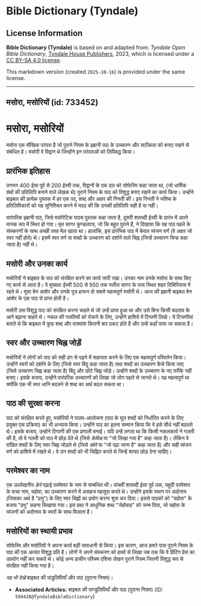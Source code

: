 # Bible Dictionary (Tyndale)

## License Information

**Bible Dictionary (Tyndale)** is based on and adapted from: _Tyndale Open Bible Dictionary_, [Tyndale House Publishers](https://tyndaleopenresources.com/), 2023, which is licensed under a [CC BY-SA 4.0 license](https://creativecommons.org/licenses/by-sa/4.0/legalcode.en).

This markdown version (created `2025-10-16`) is provided under the same license.



--------------------------------

## मसोरा, मसोरियों (id: 733452)

मसोरा, मसोरियों
===============

मसोरा एक मौखिक परंपरा है जो पुराने नियम के इब्रानी पाठ के उच्चारण और सटीकता को बनाए रखने से संबंधित है। मसोरी वे विद्वान थे जिन्होंने इन परंपराओं को लिपिबद्ध किया।

प्रारंभिक इतिहास
----------------

लगभग 400 ईसा पूर्व से 200 ईस्वी तक, विद्वानों के एक दल को सोफेरिम कहा जाता था, (जो धार्मिक ग्रंथों की प्रतिलिपि बनाने वाले लेखक थे) पुराने नियम के पाठ को विशुद्ध बनाए रखने का कार्य किया। उन्होंने बाइबल की प्रत्येक पुस्तक में हर एक पद, शब्द और अक्षर की गिनती की। इस गिनती ने भविष्य के प्रतिलिपिकारों को यह सुनिश्चित करने में मदद की कि उनकी प्रतिलिपि सही है या नहीं।

पारंपरिक इब्रानी पाठ, जिसे मसोरेटिक पाठ्य पुस्तक कहा जाता है, दूसरी शताब्दी ईस्वी के प्रारंभ में अपने मानक रूप में स्थिर हो गया। मृत सागर कुण्डलपत्र, जो कि बहुत पुराने हैं, ने दिखाया कि यह पाठ पहले के संस्करणों के साथ अच्छी तरह मेल खाता था। हालांकि, इस प्रारंभिक पाठ में केवल व्यंजन वर्ण (वे अक्षर जो स्वर नहीं होते) थे। इसमें स्वर वर्ण या शब्दों के उच्चारण को दर्शाने वाले चिह्न (जिन्हें उच्चारण चिन्ह कहा जाता है) नहीं थे।

मसोरी और उनका कार्य
-------------------

मसोरियों ने बाइबल के पाठ को संरक्षित करने का कार्य जारी रखा। उनका नाम उनके मसोरा के साथ किए गए कार्य से आता है। वे मुख्यतः ईस्वी 500 से 950 तक गलील सागर के पास स्थित शहर तिबिरियास में रहते थे। मूसा बेन आशेर और उनके पुत्र हारून दो सबसे महत्वपूर्ण मसोरी थे। आज की इब्रानी बाइबल बेन आशेर के एक पाठ से प्राप्त होती है।

मसोरी उस विशुद्ध पाठ को संरक्षित करना चाहते थे जो उन्हें प्राप्त हुआ था और उसे बिना किसी बदलाव के आगे बढ़ाना चाहते थे। नकल की गलतियों को रोकने के लिए, उन्होंने हाशिये में टिप्पणी लिखे। ये टिप्पणीयां बताते थे कि बाइबल में कुछ शब्द और वाक्यांश कितनी बार प्रकट होते हैं और उन्हें कहाँ पाया जा सकता है।

स्वर और उच्चारण चिह्न जोड़ें
----------------------------

मसोरियों ने लोगों को पाठ को सही ढंग से पढ़ने में सहायता करने के लिए एक महत्वपूर्ण परिवर्तन किया। उन्होंने स्वरों को दर्शाने के लिए (जिसे स्वर बिंदु कहा जाता है) तथा शब्दों का उच्चारण कैसे किया जाए (जिसे उच्चारण चिह्न कहा जाता है) बिंदु और छोटे चिह्न जोड़े। उन्होंने शब्दों के उच्चारण के नए तरीके नहीं बनाए। इसके बजाय, उन्होंने पारंपरिक उच्चारणों को लिखा जो लोग पहले से जानते थे। यह महत्वपूर्ण था क्योंकि एक भी स्वर ध्वनि बदलने से शब्द का अर्थ बदल सकता था।

पाठ की सुरक्षा करना
-------------------

पाठ को संरक्षित करते हुए, मसोरियों ने पाठ्य\-आलोचना (पाठ के मूल शब्दों को निर्धारित करने के लिए प्रयुक्त एक प्रक्रिया) का भी अभ्यास किया। उन्होंने पाठ का इतना सम्मान किया कि वे इसे सीधे नहीं बदलते थे। इसके बजाय, उन्होंने टिप्पणी की एक प्रणाली बनाई। यदि उन्हें लगता था कि किसी नकलकर्ता ने गलती की है, तो वे गलती को पाठ में छोड़ देते थे (जिसे *केथिब* या "जो लिखा गया है" कहा जाता है)। लेकिन वे वांछित शब्दों के लिए स्वर चिह्न जोड़ते थे (जिसे *क्वेरे* या "जो पढ़ा जाना है" कहा जाता है) और सही व्यंजन वर्ण को हाशिये में रखते थे। वे उन शब्दों को भी चिह्नित करते थे जिन्हें शायद छोड़ देना चाहिए।

परमेश्वर का नाम
---------------

एक उल्लेखनीय *क़ेरे* पढ़ाई परमेश्वर के नाम से सम्बंधित थी। पांचवीं शताब्दी ईसा पूर्व तक, यहूदी परमेश्वर के वाचा नाम, यहोवा, का उच्चारण करने में असहज महसूस करते थे। उन्होंने इसके स्थान पर अदोनाय (जिसका अर्थ है "प्रभु") के लिए स्वर चिह्नों का प्रयोग करना शुरू कर दिया। इससे पाठकों को "यहोवा" के बजाय "प्रभु" कहना सिखाया गया। इस प्रथा ने आधुनिक शब्द "जेहोवाह" को जन्म दिया, जो यहोवा के व्यंजनों को अदोनाय के स्वरों के साथ मिलाता है।

मसोरियों का स्थायी प्रभाव
-------------------------

सोफेरिम और मसोरियों ने अपना कार्य बड़ी सावधानी से किया। इस कारण, आज हमारे पास पुराने नियम के पाठ की एक अत्यंत विशुद्ध प्रति है। लोगों ने अपने संस्करण को हाथों से लिखा जब तक कि वे प्रिंटिंग प्रेस का उपयोग नहीं कर सकते थे। कोई अन्य प्राचीन पश्चिम एशिया लेखन पुराने नियम जितनी विशुद्ध रूप से संरक्षित नहीं किया गया है।

*यह भी देखें* बाइबल की पांडुलिपियाँ और पाठ (पुराना नियम)।

* **Associated Articles:** बाइबल की पाण्डुलिपियाँ और पाठ (पुराना नियम) (ID: `594428@TyndaleBibleDictionary`)

